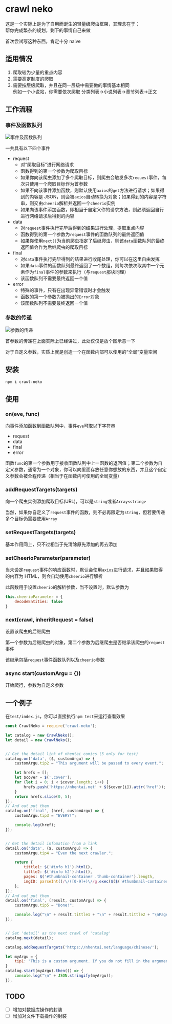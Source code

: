 # crawl neko
这是一个实际上是为了自用而诞生的轻量级爬虫框架，其理念在于：  
帮你完成繁杂的规划，剩下的事情自己来做

首次尝试写这种东西，肯定十分 naive

## 适用情况
1. 爬取较为少量的重点内容
2. 需要高定制度的爬取
3. 需要按层级爬取，并且在同一层级中需要做的事情基本相同  
   例如一个小说站，你需要依次爬取 分类列表->小说列表->章节列表->正文


## 工作流程
### 事件及函数队列
![事件及函数队列](https://i.loli.net/2018/08/08/5b6a8b4d87a17.png)

一共具有以下四个事件
- request
	- 对“爬取目标”进行网络请求
	- 函数得到的第一个参数为爬取目标
	- 如果你向该爬虫添加了多个爬取目标，则爬虫会触发多次`request`事件，每次只使用一个爬取目标作为首参数
	- 如果不向该事件添加函数，则默认使用`axios`的`get`方法进行请求；如果得到的内容是 JSON，则会被`axios`自动转换为对象；如果得到的内容是字符串，则交由`cheerio`解析并返回一个`cheerio`实例
	- 如果向该事件添加函数，即相当于自定义你的请求方法，则必须返回自行进行网络请求后得到的内容
- data
	- 对`request`事件执行完毕后得到的结果进行处理，提取重点内容
	- 函数得到的第一个参数为`request`事件的函数队列的最终返回值
	- 如果你使用`next()`为当前爬虫指定了后继爬虫，则该`data`函数队列的最终返回值会作为后继爬虫的爬取目标
- final
	- 对`data`事件执行完毕得到的结果进行收尾处理，你可以在这里自由发挥
	- 如果`data`事件的函数队列最终返回了一个数组，则每次依次取其中一个元素作为`final`事件的参数来执行（与`request`那块同理）
	- 该函数队列不需要最终返回一个值
- error
	- 特殊的事件，只有在出现异常错误时才会触发
	- 函数的第一个参数为被抛出的`Error`对象
	- 该函数队列不需要最终返回一个值


### 参数的传递
![参数的传递](https://i.loli.net/2018/08/08/5b6a95b87a6ab.png)

首参数的传递在上面实际上已经讲过，此处仅仅是放个图示意一下

对于自定义参数，实质上就是创造一个在函数内部可以使用的“全局”变量空间

## 安装
```bash
npm i crawl-neko
```

## 使用
### on(eve, func)
向事件添加函数到函数队列中，事件`eve`可取以下字符串
- request
- data
- final
- error

函数`func`的第一个参数用于接收函数队列中上一函数的返回值；第二个参数为自定义参数，通常为一个对象，你可以向里面存放任意你想放的东西，并且这个自定义参数会被全程传递（相当于在函数内可使用的全局变量）

### addRequestTargets(targets)
向一个爬虫实例添加爬取目标(URL)，可以是`string`或者`Array<string>`

当然，如果你自定义了`request`事件的函数，则不必再限定为`string`，但若要传递多个目标仍需要使用`Array`

### setRequestTargets(targets)
基本作用同上，只不过相当于先清除原先添加的再去添加

### setCheerioParameter(parameter)
当未设定`request`事件的响应函数时，默认会使用`axios`进行请求，并且如果取得的内容为 HTML，则会自动使用`cheerio`进行解析

此函数用于设置`cheerio`的解析参数，当不设置时，默认参数为
```javascript
this.cheerioParameter = {
	decodeEntities: false
}
```

### next(crawl, inheritRequest = false)
设置该爬虫的后继爬虫

第一个参数为后继爬虫的对象，第二个参数为后继爬虫是否继承该爬虫的`request`事件

该继承包括`request`事件函数队列以及`cheerio`参数

### async start(customArgu = {})
开始爬行，参数为自定义参数

## 一个例子
在`test/index.js`，你可以直接执行`npm test`来运行查看效果

```javascript
const CrawlNeko = require('crawl-neko');

let catalog = new CrawlNeko();
let detail = new CrawlNeko();


// Get the detail link of nhentai comics (5 only for test)
catalog.on('data', ($, customArgu) => {
	customArgu.tip2 = "This argument will be passed to every event.";

	let hrefs = [];
	let $cover = $('.cover');
	for (let i = 0; i < $cover.length; i++) {
		hrefs.push('https://nhentai.net' + $($cover[i]).attr('href'));
	}
	return hrefs.slice(0, 5);
});
// And out put them
catalog.on('final', (href, customArgu) => {
	customArgu.tip3 = "EVERY!";

	console.log(href);
});


// Get the detail infomation from a link
detail.on('data', ($, customArgu) => {
	customArgu.tip4 = "Even the next crawler.";

	return {
		tittle1: $('#info h1').html(),
		tittle2: $('#info h2').html(),
		pages: $('#thumbnail-container .thumb-container').length,
		imgID: parseInt((/\/([0-9]+)\//g.exec($($('#thumbnail-container .thumb-container img')[0]).attr('data-src')))[0].replace(/\//g, ''))
	};
});
// And out put them
detail.on('final', (result, customArgu) => {
	customArgu.tip5 = "Done!";

	console.log("\n" + result.tittle1 + "\n" + result.tittle2 + "\nPages: " + result.pages + "\nImgID: " + result.imgID);
});


// Set 'detail' as the next crawl of 'catalog'
catalog.next(detail);

catalog.addRequestTargets('https://nhentai.net/language/chinese/');

let myArgu = {
	tip1: "This is a custom argument. If you do not fill in the argument, we will give an empty object '{}'."
}
catalog.start(myArgu).then(() => {
	console.log("\n" + JSON.stringify(myArgu));
});
```

## TODO
 - [ ] 增加对数据库操作的封装
 - [ ] 增加对文件下载操作的封装
